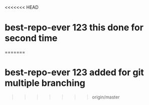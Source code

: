 <<<<<<< HEAD
# best-repo-ever 123 this done for second time
=======
# best-repo-ever 123 added for git multiple branching
>>>>>>> origin/master
